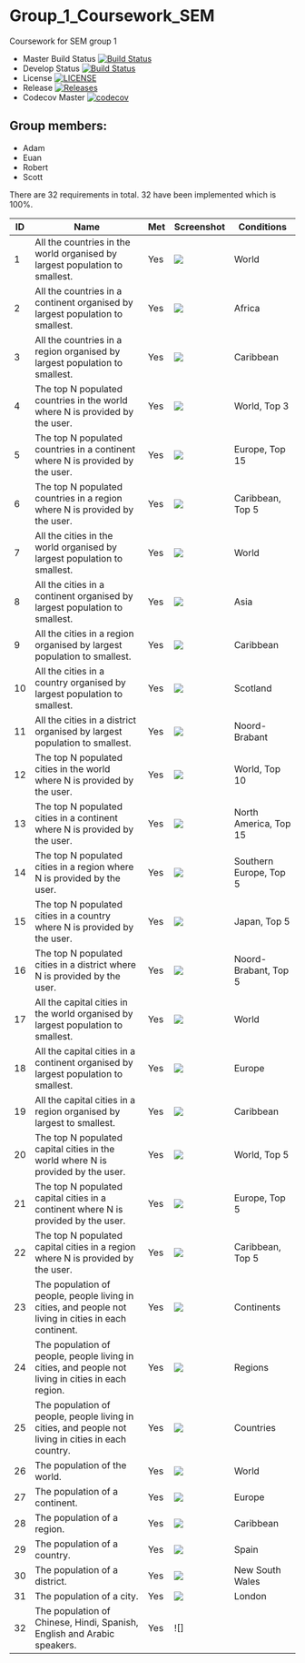 # Group_1_Coursework_SEM
Coursework for SEM group 1

- Master Build Status [![Build Status](https://travis-ci.com/scott-darroch/Group_1_Coursework_SEM.svg?branch=master)](https://travis-ci.com/scott-darroch/Group_1_Coursework_SEM)
- Develop Status [![Build Status](https://travis-ci.com/scott-darroch/Group_1_Coursework_SEM.svg?branch=develop)](https://travis-ci.com/scott-darroch/Group_1_Coursework_SEM)
- License [![LICENSE](https://img.shields.io/github/license/scott-darroch/Group_1_Coursework_SEM.svg?style=flat-square)](https://github.com/scott-darroch/Group_1_Coursework_SEM/blob/master/LICENSE)
- Release [![Releases](https://img.shields.io/github/release/scott-darroch/Group_1_Coursework_SEM/all.svg?style=flat-square)](https://github.com/scott-darroch/Group_1_Coursework_SEM/releases)
- Codecov Master  [![codecov](https://codecov.io/gh/Scott-Darroch/Group_1_Coursework_SEM/branch/master/graph/badge.svg?token=5Y46MMXXTZ)](https://codecov.io/gh/Scott-Darroch/Group_1_Coursework_SEM)

## Group members:
* Adam
* Euan
* Robert
* Scott

There are 32 requirements in total. 32 have been implemented which is 100%.

| ID | Name | Met | Screenshot | Conditions |
| --- | --- | --- | --- | --- |
| 1 | All the countries in the world organised by largest population to smallest. | Yes | ![](screenshots/Report1.png) | World |
| 2 | All the countries in a continent organised by largest population to smallest. | Yes | ![](screenshots/Report2.png) | Africa |
| 3 | All the countries in a region organised by largest population to smallest. | Yes | ![](screenshots/Report3.png) | Caribbean |
| 4 | The top N populated countries in the world where N is provided by the user. | Yes | ![](screenshots/Report4.png) | World, Top 3 |
| 5 | The top N populated countries in a continent where N is provided by the user. | Yes | ![](screenshots/Report5.png) | Europe, Top 15 |
| 6 | The top N populated countries in a region where N is provided by the user. | Yes | ![](screenshots/Report6.png) | Caribbean, Top 5 |
| 7 | All the cities in the world organised by largest population to smallest. | Yes | ![](screenshots/Report7.png) | World |
| 8 | All the cities in a continent organised by largest population to smallest. | Yes | ![](screenshots/Report8.png) | Asia |
| 9 | All the cities in a region organised by largest population to smallest. | Yes | ![](screenshots/Report9.png) | Caribbean |
| 10 | All the cities in a country organised by largest population to smallest. | Yes | ![](screenshots/Report10.png) | Scotland |
| 11 | All the cities in a district organised by largest population to smallest. | Yes | ![](screenshots/Report11.png) | Noord-Brabant |
| 12 | The top N populated cities in the world where N is provided by the user. | Yes | ![](screenshots/Report12.png)| World, Top 10 |
| 13 | The top N populated cities in a continent where N is provided by the user. | Yes |![](screenshots/Report13.png)  | North America, Top 15 |
| 14 | The top N populated cities in a region where N is provided by the user. | Yes | ![](screenshots/Report14.png) | Southern Europe, Top 5 |
| 15 | The top N populated cities in a country where N is provided by the user. | Yes | ![](screenshots/Report15.png) | Japan, Top 5 |
| 16 | The top N populated cities in a district where N is provided by the user. | Yes | ![](screenshots/Report16.png) | Noord-Brabant, Top 5 |
| 17 | All the capital cities in the world organised by largest population to smallest. | Yes | ![](screenshots/Report17.png) | World |
| 18 | All the capital cities in a continent organised by largest population to smallest. | Yes |![](screenshots/Report18.png)  | Europe |
| 19 | All the capital cities in a region organised by largest to smallest. | Yes | ![](screenshots/Report19.png) | Caribbean |
| 20 | The top N populated capital cities in the world where N is provided by the user. | Yes | ![](screenshots/Report20.png) | World, Top 5 |
| 21 | The top N populated capital cities in a continent where N is provided by the user. | Yes | ![](screenshots/Report21.png) | Europe, Top 5 |
| 22 | The top N populated capital cities in a region where N is provided by the user. | Yes | ![](screenshots/Report22.png) | Caribbean, Top 5 |
| 23 | The population of people, people living in cities, and people not living in cities in each continent. | Yes | ![](screenshots/Report23.png) | Continents |
| 24 | The population of people, people living in cities, and people not living in cities in each region. | Yes  | ![](screenshots/Report24.png) | Regions |
| 25 | The population of people, people living in cities, and people not living in cities in each country. | Yes | ![](screenshots/Report25.png) | Countries |
| 26 | The population of the world. | Yes  | ![](screenshots/Report26.png) | World |
| 27 | The population of a continent. | Yes | ![](screenshots/Report27.png) | Europe |
| 28 | The population of a region. | Yes | ![](screenshots/Report28.png) | Caribbean |
| 29 | The population of a country. | Yes | ![](screenshots/Report29.png) | Spain |
| 30 | The population of a district. | Yes | ![](screenshots/Report30.png) | New South Wales |
| 31 | The population of a city. | Yes | ![](screenshots/Report31.png)| London |
| 32 | The population of Chinese, Hindi, Spanish, English and Arabic speakers. | Yes | ![] |  |
